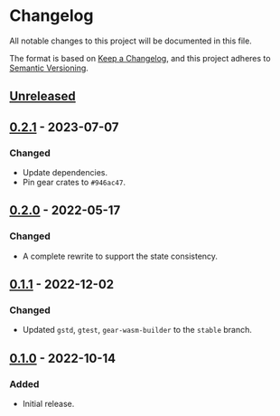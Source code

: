 # Changelog
All notable changes to this project will be documented in this file.

The format is based on [Keep a Changelog](https://keepachangelog.com/en/1.0.0/),
and this project adheres to [Semantic Versioning](https://semver.org/spec/v2.0.0.html).

## [Unreleased]

## [0.2.1] - 2023-07-07
### Changed
- Update dependencies.
- Pin gear crates to `#946ac47`.

## [0.2.0] - 2022-05-17
### Changed
- A complete rewrite to support the state consistency.

## [0.1.1] - 2022-12-02
### Changed
- Updated `gstd`, `gtest`, `gear-wasm-builder` to the `stable` branch.

## [0.1.0] - 2022-10-14
### Added
- Initial release.

[Unreleased]: https://github.com/gear-dapps/dex/compare/0.2.1...HEAD
[0.2.1]: https://github.com/gear-dapps/dex/compare/0.2.0...0.2.1
[0.2.0]: https://github.com/gear-dapps/dex/compare/0.1.1...0.2.0
[0.1.1]: https://github.com/gear-dapps/dex/compare/0.1.0...0.1.1
[0.1.0]: https://github.com/gear-dapps/dex/compare/fd6511e...0.1.0
